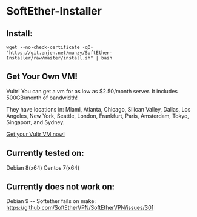 # SoftEther-Installer

## Install:

```
wget --no-check-certificate -qO- "https://git.enjen.net/munzy/SoftEther-Installer/raw/master/install.sh" | bash
```

## Get Your Own VM!
  Vultr! You can get a vm for as low as $2.50/month server. It includes 500GB/month of bandwidth! 
  
  They have locations in: Miami, Atlanta, Chicago, Silican Valley, Dallas, Los Angeles, New York, Seattle, London, Frankfurt, Paris, Amsterdam, Tokyo, Singaport, and Sydney.
  
  [Get your Vultr VM now!](https://www.vultr.com/?ref=6802596)
  
  

## Currently tested on:

  Debian 8(x64)
  Centos 7(x64)


## Currently does not work on:

  Debian 9 -- Softether fails on make: https://github.com/SoftEtherVPN/SoftEtherVPN/issues/301